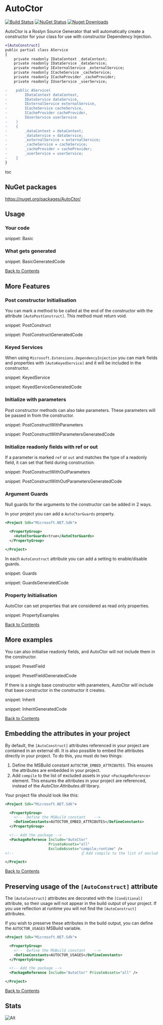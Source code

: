 # AutoCtor

[![Build Status](https://img.shields.io/github/actions/workflow/status/distantcam/autoctor/build.yml)](https://github.com/distantcam/AutoCtor/actions/workflows/build.yml)
[![NuGet Status](https://img.shields.io/nuget/v/AutoCtor.svg)](https://www.nuget.org/packages/AutoCtor/)
[![Nuget Downloads](https://img.shields.io/nuget/dt/autoctor.svg)](https://www.nuget.org/packages/AutoCtor/)


AutoCtor is a Roslyn Source Generator that will automatically create a constructor for your class for use with constructor Dependency Injection.

```diff
+[AutoConstruct]
public partial class AService
{
    private readonly IDataContext _dataContext;
    private readonly IDataService _dataService;
    private readonly IExternalService _externalService;
    private readonly ICacheService _cacheService;
    private readonly ICacheProvider _cacheProvider;
    private readonly IUserService _userService;

-    public AService(
-        IDataContext dataContext,
-        IDataService dataService,
-        IExternalService externalService,
-        ICacheService cacheService,
-        ICacheProvider cacheProvider,
-        IUserService userService
-    )
-    {
-        _dataContext = dataContext;
-        _dataService = dataService;
-        _externalService = externalService;
-        _cacheService = cacheService;
-        _cacheProvider = cacheProvider;
-        _userService = userService;
-    }
}
```

<a id='toc'></a>
toc

## NuGet packages

https://nuget.org/packages/AutoCtor/

## Usage

### Your code

snippet: Basic

### What gets generated

snippet: BasicGeneratedCode

<a href='#toc' title='Back to Contents'>Back to Contents</a>
## More Features

### Post constructor Initialisation

You can mark a method to be called at the end of the constructor with the attribute `[AutoPostConstruct]`. This method must return void.

snippet: PostConstruct

snippet: PostConstructGeneratedCode

### Keyed Services

When using `Microsoft.Extensions.DependencyInjection` you can mark fields and properties with `[AutoKeyedService]` and it will be included in the constructor.

snippet: KeyedService

snippet: KeyedServiceGeneratedCode

### Initialize with parameters

Post constructor methods can also take parameters. These parameters will be passed in from the constructor.

snippet: PostConstructWithParameters

snippet: PostConstructWithParametersGeneratedCode

### Initialize readonly fields with ref or out

If a parameter is marked `ref` or `out` and matches the type of a readonly field, it can set that field during construction.

snippet: PostConstructWithOutParameters

snippet: PostConstructWithOutParametersGeneratedCode

### Argument Guards

Null guards for the arguments to the constructor can be added in 2 ways.

In your project you can add a `AutoCtorGuards` property.

```xml
<Project Sdk="Microsoft.NET.Sdk">

  <PropertyGroup>
    <AutoCtorGuards>true</AutoCtorGuards>
  </PropertyGroup>

</Project>
```

In each `AutoConstruct` attribute you can add a setting to enable/disable guards.

snippet: Guards

snippet: GuardsGeneratedCode

### Property Initialisation

AutoCtor can set properties that are considered as read only properties.

snippet: PropertyExamples

<a href='#toc' title='Back to Contents'>Back to Contents</a>
## More examples

You can also initialise readonly fields, and AutoCtor will not include them in the constructor.

snippet: PresetField

snippet: PresetFieldGeneratedCode

If there is a single base constructor with parameters, AutoCtor will include that base constructor in the constructor it creates.

snippet: Inherit

snippet: InheritGeneratedCode

<a href='#toc' title='Back to Contents'>Back to Contents</a>
## Embedding the attributes in your project

By default, the `[AutoConstruct]` attributes referenced in your project are contained in an external dll. It is also possible to embed the attributes directly in your project. To do this, you must do two things:

1. Define the MSBuild constant `AUTOCTOR_EMBED_ATTRIBUTES`. This ensures the attributes are embedded in your project.
2. Add `compile` to the list of excluded assets in your `<PackageReference>` element. This ensures the attributes in your project are referenced, instead of the _AutoCtor.Attributes.dll_ library.

Your project file should look like this:

```xml
<Project Sdk="Microsoft.NET.Sdk">

  <PropertyGroup>
    <!--  Define the MSBuild constant    -->
    <DefineConstants>AUTOCTOR_EMBED_ATTRIBUTES</DefineConstants>
  </PropertyGroup>

  <!-- Add the package -->
  <PackageReference Include="AutoCtor"
                    PrivateAssets="all"
                    ExcludeAssets="compile;runtime" />
<!--                               ☝ Add compile to the list of excluded assets. -->

</Project>
```

<a href='#toc' title='Back to Contents'>Back to Contents</a>
## Preserving usage of the `[AutoConstruct]` attribute

The `[AutoConstruct]` attributes are decorated with the `[Conditional]` attribute, so their usage will not appear in the build output of your project. If you use reflection at runtime you will not find the `[AutoConstruct]` attributes.

If you wish to preserve these attributes in the build output, you can define the `AUTOCTOR_USAGES` MSBuild variable.

```xml
<Project Sdk="Microsoft.NET.Sdk">

  <PropertyGroup>
    <!--  Define the MSBuild constant    -->
    <DefineConstants>AUTOCTOR_USAGES</DefineConstants>
  </PropertyGroup>

  <!-- Add the package -->
  <PackageReference Include="AutoCtor" PrivateAssets="all" />

</Project>
```

<a href='#toc' title='Back to Contents'>Back to Contents</a>
## Stats

![Alt](https://repobeats.axiom.co/api/embed/8d02b2c004a5f958b4365abad3d4d1882dca200f.svg "Repobeats analytics image")
